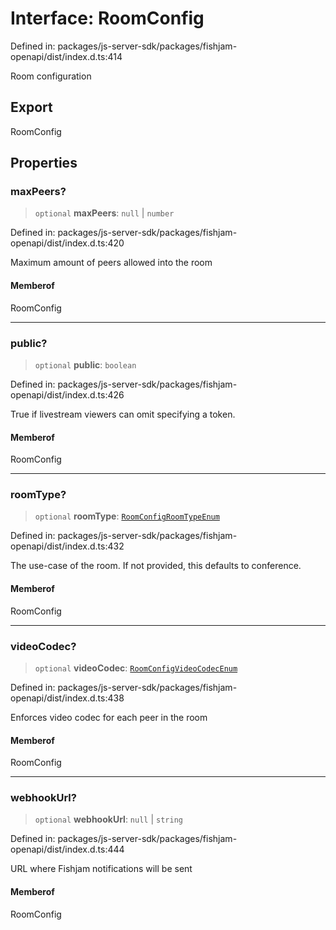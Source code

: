 # Interface: RoomConfig

Defined in: packages/js-server-sdk/packages/fishjam-openapi/dist/index.d.ts:414

Room configuration

## Export

RoomConfig

## Properties

### maxPeers?

> `optional` **maxPeers**: `null` \| `number`

Defined in: packages/js-server-sdk/packages/fishjam-openapi/dist/index.d.ts:420

Maximum amount of peers allowed into the room

#### Memberof

RoomConfig

***

### public?

> `optional` **public**: `boolean`

Defined in: packages/js-server-sdk/packages/fishjam-openapi/dist/index.d.ts:426

True if livestream viewers can omit specifying a token.

#### Memberof

RoomConfig

***

### roomType?

> `optional` **roomType**: [`RoomConfigRoomTypeEnum`](../type-aliases/RoomConfigRoomTypeEnum.md)

Defined in: packages/js-server-sdk/packages/fishjam-openapi/dist/index.d.ts:432

The use-case of the room. If not provided, this defaults to conference.

#### Memberof

RoomConfig

***

### videoCodec?

> `optional` **videoCodec**: [`RoomConfigVideoCodecEnum`](../type-aliases/RoomConfigVideoCodecEnum.md)

Defined in: packages/js-server-sdk/packages/fishjam-openapi/dist/index.d.ts:438

Enforces video codec for each peer in the room

#### Memberof

RoomConfig

***

### webhookUrl?

> `optional` **webhookUrl**: `null` \| `string`

Defined in: packages/js-server-sdk/packages/fishjam-openapi/dist/index.d.ts:444

URL where Fishjam notifications will be sent

#### Memberof

RoomConfig
